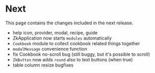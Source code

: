 # Next

This page contains the changes included in the next release.

- help icon, provider, modal, recipe, guide
- ZkApplication now starts `modules` automatically
- `Cookbook` module to collect cookbook related things together
- `modalMessage` convenience function
- fix Cookbook no-scroll bug (still buggy, but it's possible to scroll)
- `ZkButton` now adds `round` also to text buttons (when true)
- table column resize bugfixes